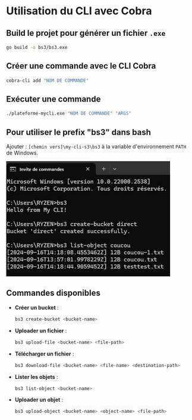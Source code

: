
# Utilisation du CLI avec Cobra

## Build le projet pour générer un fichier `.exe`
```bash
go build -o bs3/bs3.exe
```

## Créer une commande avec le CLI Cobra
```bash
cobra-cli add "NOM DE COMMANDE"
```

## Exécuter une commande
```bash
./plateforme-mycli.exe "NOM DE COMMANDE" "ARGS"
```

## Pour utiliser le prefix "bs3" dans bash

Ajouter : `[chemin vers]\my-cli-s3\bs3` à la variable d'environnement `PATH` de Windows.

![Exemple Bash](./exemple-cli.png)

## Commandes disponibles

- **Créer un bucket** :  
  ```bash
  bs3 create-bucket <bucket-name>
  ```

- **Uploader un fichier** :  
  ```bash
  bs3 upload-file <bucket-name> <file-path>
  ```

- **Télécharger un fichier** :  
  ```bash
  bs3 download-file <bucket-name> <file-name> <destination-path>
  ```

- **Lister les objets** :  
  ```bash
  bs3 list-object <bucket-name>
  ```

- **Uploader un objet** :  
  ```bash
  bs3 upload-object <bucket-name> <object-name> <file-path>
  ```
